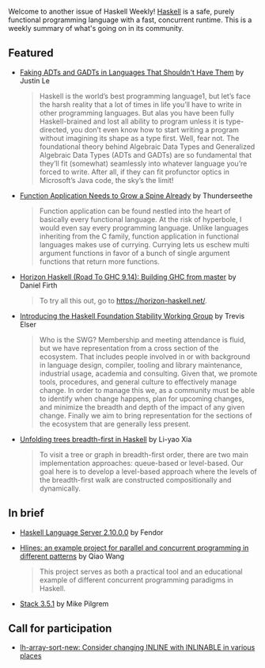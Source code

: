 Welcome to another issue of Haskell Weekly!
[Haskell](https://www.haskell.org) is a safe, purely functional programming language with a fast, concurrent runtime.
This is a weekly summary of what's going on in its community.

## Featured

- [Faking ADTs and GADTs in Languages That Shouldn't Have Them](https://blog.jle.im/entry/faking-adts-and-gadts.html) by Justin Le
  > Haskell is the world’s best programming language1, but let’s face the harsh reality that a lot of times in life you’ll have to write in other programming languages. But alas you have been fully Haskell-brained and lost all ability to program unless it is type-directed, you don’t even know how to start writing a program without imagining its shape as a type first. Well, fear not. The foundational theory behind Algebraic Data Types and Generalized Algebraic Data Types (ADTs and GADTs) are so fundamental that they’ll fit (somewhat) seamlessly into whatever language you’re forced to write. After all, if they can fit profunctor optics in Microsoft’s Java code, the sky’s the limit!
  
- [Function Application Needs to Grow a Spine Already](https://thunderseethe.dev/posts/function-application-grow-a-spine/) by Thunderseethe
  > Function application can be found nestled into the heart of basically every functional language. At the risk of hyperbole, I would even say every programming language. Unlike languages inheriting from the C family, function application in functional languages makes use of currying. Currying lets us eschew multi argument functions in favor of a bunch of single argument functions that return more functions.
  
- [Horizon Haskell (Road To GHC 9.14): Building GHC from master](https://www.youtube.com/watch?v=sj5Vyl6LUs4) by Daniel Firth
  > To try all this out, go to https://horizon-haskell.net/.

- [Introducing the Haskell Foundation Stability Working Group](https://blog.haskell.org/stability-working-group/) by Trevis Elser
  > Who is the SWG? Membership and meeting attendance is fluid, but we have representation from a cross section of the ecosystem. That includes people involved in or with background in language design, compiler, tooling and library maintenance, industrial usage, academia and consulting. Given that, we promote tools, procedures, and general culture to effectively manage change. In order to manage this we, as a community must be able to identify when change happens, plan for upcoming changes, and minimize the breadth and depth of the impact of any given change. Finally we aim to bring representation for the sections of the ecosystem that are generally less present.
  
- [Unfolding trees breadth-first in Haskell](https://blog.poisson.chat/posts/2025-03-30-breadth-first-unfolds.html) by Li-yao Xia
  > To visit a tree or graph in breadth-first order, there are two main implementation approaches: queue-based or level-based. Our goal here is to develop a level-based approach where the levels of the breadth-first walk are constructed compositionally and dynamically.

## In brief

- [Haskell Language Server 2.10.0.0](https://discourse.haskell.org/t/ann-haskell-language-server-2-10-0-0/11738) by Fendor

- [Hlines: an example project for parallel and concurrent programming in different patterns](https://discourse.haskell.org/t/hlines-an-example-project-for-parallel-and-concurrent-programming-in-different-patterns/11728) by Qiao Wang
  > This project serves as both a practical tool and an educational example of different concurrent programming paradigms in Haskell.

- [Stack 3.5.1](https://discourse.haskell.org/t/ann-stack-3-5-1/11737) by Mike Pilgrem

## Call for participation

- [lh-array-sort-new: Consider changing INLINE with INLINABLE in various places](https://github.com/michaelborkowski/lh-array-sort-new/issues/24)
